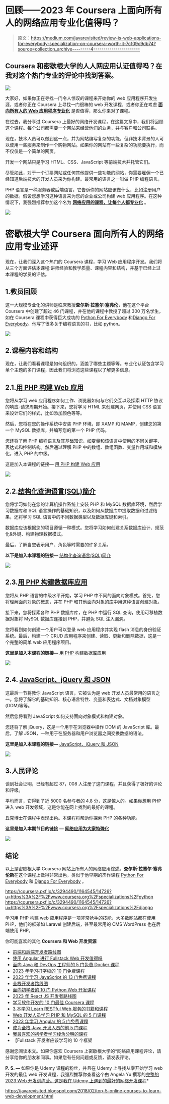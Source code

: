 # 回顾——2023 年 Coursera 上面向所有人的网络应用专业化值得吗？

> 原文：<https://medium.com/javarevisited/review-is-web-applications-for-everybody-specialization-on-coursera-worth-it-7c109c9db74?source=collection_archive---------4----------------------->

## Coursera 和密歇根大学的人人网应用认证值得吗？在我对这个热门专业的评论中找到答案。

[![](img/0c22cbdaa9cf7349bfd8255180ed3a7e.png)](https://coursera.pxf.io/c/3294490/1164545/14726?u=https%3A%2F%2Fwww.coursera.org%2Fspecializations%2Fweb-applications)

大家好，如果你正在寻找一门令人惊叹的课程来开始你的 web 应用程序开发生涯，或者你正在 Coursera 上寻找一门很棒的 web 开发课程，或者你正在考虑 [**面向所有人的 Web 应用程序专业化**](https://coursera.pxf.io/c/3294490/1164545/14726?u=https%3A%2F%2Fwww.coursera.org%2Fspecializations%2Fweb-applications) 是否值得，那么你来对了课程。

在过去，我分享过 Coursera 上最好的网络开发课程，在这篇文章中，我们将回顾这个课程。每个公司都需要一个网站来经营他们的业务，并与客户和公司联系。

现在，技术人员可以做到这一点，并为网站编写复杂的功能，但非技术背景的人可以使用一些服务来制作一个购物网站。如果你的网站有一些复杂的功能要执行，而不仅仅是一个简单的网页。

开发一个网站只是学习 HTML、CSS、JavaScript 等前端技术并托管它们。

尽管如此，对于一个订票网站或任何其他提供一些功能的网站，你需要雇佣一个已经知道后端技术的开发人员来为你构建。最常用的语言之一叫做 PHP 编程语言。

PHP 语言是一种服务器或后端语言，它告诉你的网站应该做什么，比如注册用户的数据。假设您想学习这种语言来为您的企业或公司构建 web 应用程序。在这种情况下，我强烈推荐参加这个名为 [**网络应用的课程，让每个人都专业化**](https://coursera.pxf.io/c/3294490/1164545/14726?u=https%3A%2F%2Fwww.coursera.org%2Fspecializations%2Fweb-applications) 。

[![](img/a8fd8a0a7e71b46a2d5ad7e4b2c26cf6.png)](https://coursera.pxf.io/c/3294490/1164545/14726?u=https%3A%2F%2Fwww.coursera.org%2Fspecializations%2Fweb-applications)

# 密歇根大学 Coursera 面向所有人的网络应用专业述评

现在，让我们深入这个热门的 Coursera 课程，学习 Web 应用程序开发。我们将从三个方面评估本课程:讲师经验和教学质量、课程内容和结构，并基于已经上过本课程的学员的评估。

## 1.教员回顾

这一大规模专业化的讲师是临床教授**查尔斯·拉塞尔·塞弗伦**，他在这个平台 Coursera 中创建了超过 46 门课程，并在他的课程中教授了超过 300 万名学生，如在 Coursera 课程中获得巨大成功的 [Python For Everybody](https://coursera.pxf.io/c/3294490/1164545/14726?u=https%3A%2F%2Fwww.coursera.org%2Fspecializations%2Fpython) 和[Django For Everybody](https://coursera.pxf.io/c/3294490/1164545/14726?u=https%3A%2F%2Fwww.coursera.org%2Fspecializations%2Fdjango)。他写了很多关于编程语言的书，比如 python。

[![](img/c119ff2c6879f0ead67b92daf3f3ce6f.png)](https://coursera.pxf.io/c/3294490/1164545/14726?u=https%3A%2F%2Fwww.coursera.org%2Fspecializations%2Fpython)

## 2.课程内容和结构

现在，让我们看看课程是如何组织的，涵盖了哪些主题等等。专业化认证包含学习单个主题的多门课程，因此我们将浏览这些课程以了解更多信息。

## 2.1.[用 PHP 构建 Web 应用](https://coursera.pxf.io/c/3294490/1164545/14726?u=https%3A%2F%2Fwww.coursera.org%2Flearn%2Fweb-applications-php)

您将从学习 web 应用程序如何工作、浏览器如何与它们交互以及探索 HTTP 协议的响应-请求周期开始。接下来，您将学习 HTML 来创建网页，并使用 CSS 语言来设计它们的样式，比如添加颜色等等。

然后，您将在您的操作系统中安装 PHP 环境，即 XAMP 和 MAMP，创建您的第一个 MySQL 数据库，并编写您的第一个 PHP 代码。

您还将了解 PHP 编程语言及其基础知识，如变量和该语言中使用的不同关键字、表达式和控制结构。然后通过理解 PHP 中的数组、数组函数、变量作用域和模块化，进入 PHP 的中级。

这是加入本课程的链接— [用 PHP 构建 Web 应用](https://coursera.pxf.io/c/3294490/1164545/14726?u=https%3A%2F%2Fwww.coursera.org%2Flearn%2Fweb-applications-php)

[![](img/d35e9aba0442e4966f4a09c7e67623b2.png)](https://coursera.pxf.io/c/3294490/1164545/14726?u=https%3A%2F%2Fwww.coursera.org%2Flearn%2Fweb-applications-php)

## 2.2.[结构化查询语言(SQL)简介](https://coursera.pxf.io/c/3294490/1164545/14726?u=https%3A%2F%2Fwww.coursera.org%2Flearn%2Fintro-sql)

您将学习如何在您的计算机操作系统上安装 PHP 和 MySQL 数据库环境，然后学习数据库和 SQL 语言操作的基础知识，以及如何从数据库中提取数据和过滤结果，还将学习 SQL 语言中的不同数据类型以及数据库键和索引。

数据库应该根据您的项目遵循一种模式。您将学习如何创建关系数据库设计、规范化&外键、构建物理数据模式。

最后，了解当您表示用户、角色等时需要的许多关系。

**以下是加入本课程的链接—** [结构化查询语言(SQL)简介](https://coursera.pxf.io/c/3294490/1164545/14726?u=https%3A%2F%2Fwww.coursera.org%2Flearn%2Fintro-sql)

[![](img/18ea543b02c04ae8e74db5ec9a011a1f.png)](https://coursera.pxf.io/c/3294490/1164545/14726?u=https%3A%2F%2Fwww.coursera.org%2Flearn%2Fintro-sql)

## 2.3.[用 PHP 构建数据库应用](https://www.coursera.org/learn/database-applications-php?specialization=web-applications)

您将从 PHP 语言的中级水平开始，学习 PHP 中不同的面向对象模式。首先，您将理解面向对象的概念，并在 PHP 和其他面向对象的库中用这种语言创建对象。

接下来，您将探索各种 PHP 数据库库，在 PHP 中运行 SQL 查询，使用可移植数据对象将 MySQL 数据库连接到 PHP，并避免 SQL 注入漏洞。

您将看到如何创建一个用户可以登录 web 应用程序并实现 flash 消息的身份验证系统。最后，构建一个 CRUD 应用程序来创建、读取、更新和删除数据，这是一个完整的简单 web 应用程序项目。

**这里是加入本课程的链接—** [用 PHP 构建数据库应用](https://www.coursera.org/learn/database-applications-php?specialization=web-applications)

[![](img/6cf9daf2a73ceb1f574507fb9cfebef7.png)](https://www.coursera.org/learn/database-applications-php?specialization=web-applications)

## 2.4. [JavaScript、jQuery 和 JSON](https://coursera.pxf.io/c/3294490/1164545/14726?u=https%3A%2F%2Fwww.coursera.org%2Flearn%2Fjavascript-jquery-json)

这最后一节将教你 JavaScript 语言，它被认为是 web 开发人员最常用的语言之一。您将了解它的基础知识、核心语言特性、变量和表达式、文档对象模型(DOM)等等。

然后您将看到 JavaScript 如何支持面向对象模式和构建对象。

您还将了解 jQuery，这是一个用于在浏览器中操作 DOM 的 JavaScript 库。最后，了解 JSON，一种用于在服务器和用户浏览器之间交换数据的语法。

**这里是加入本课程的链接—** [JavaScript、jQuery 和 JSON](https://coursera.pxf.io/c/3294490/1164545/14726?u=https%3A%2F%2Fwww.coursera.org%2Flearn%2Fjavascript-jquery-json)

[![](img/fa1f78fcc9ece7df7ca259e2fdee7332.png)](https://coursera.pxf.io/c/3294490/1164545/14726?u=https%3A%2F%2Fwww.coursera.org%2Flearn%2Fjavascript-jquery-json)

## 3.人民评论

谈到社会证明，已经有超过 87，008 人注册了这门课程，并且获得了极好的评论和评级。

平均而言，它得到了近 5000 名参与者的 4.8 分，这是惊人的。如果你想用 PHP 进入 web 开发领域，这是你能在网上找到的最好的课程。

丘克博士在课程中表现出色。本课程将帮助你探索 PHP 的各种功能。

**这里是加入本期节目的链接** — [**网络应用为大家特殊化**](https://coursera.pxf.io/c/3294490/1164545/14726?u=https%3A%2F%2Fwww.coursera.org%2Fspecializations%2Fweb-applications)

[![](img/0c22cbdaa9cf7349bfd8255180ed3a7e.png)](https://coursera.pxf.io/c/3294490/1164545/14726?u=https%3A%2F%2Fwww.coursera.org%2Fspecializations%2Fweb-applications)

## 结论

以上是密歇根大学 Coursera 网站上所有人的网络应用综述。**查尔斯·拉塞尔·塞弗伦斯**在这个课程上做得非常出色，类似于他早期的杰作课程 [Python For Everybody](https://coursera.pxf.io/c/3294490/1164545/14726?u=https%3A%2F%2Fwww.coursera.org%2Fspecializations%2Fpython) 和 [Django For Everybody](https://coursera.pxf.io/c/3294490/1164545/14726?u=https%3A%2F%2Fwww.coursera.org%2Fspecializations%2Fdjango) 。

<https://coursera.pxf.io/c/3294490/1164545/14726?u=https%3A%2F%2Fwww.coursera.org%2Fspecializations%2Fpython>  <https://coursera.pxf.io/c/3294490/1164545/14726?u=https%3A%2F%2Fwww.coursera.org%2Fspecializations%2Fdjango>  

学习用 PHP 构建 web 应用程序是一项非常抢手的技能，大多数网站都在使用 PHP，他们的框架如 Laravel 创建后端，甚至最常用的 CMS WordPress 也在后端使用 PHP。

你可能喜欢的其他 **Coursera 和 Web 开发资源**

*   [前端和后端开发者路线图](https://javarevisited.blogspot.com/2019/02/the-2019-web-developer-roadmap.html)
*   [使用 Angular 进行 Fullstack Web 开发值得吗](https://javarevisited.blogspot.com/2021/08/coursera-review-full-stack-web-development-with-Angular.html)
*   [面向 Java 和 DevOps 工程师的 5 门免费 Docker 课程](http://www.java67.com/2018/02/5-free-docker-courses-for-java-and-DevOps-engineers.html)
*   [2023 年学习打字稿的 10 门免费课程](/javarevisited/top-10-free-typescript-courses-to-learn-online-best-of-lot-44bce9da41d1)
*   [2023 年学习 JavaScript 的 13 门免费课程](/javarevisited/12-free-courses-to-learn-javascript-and-es6-for-beginners-and-experienced-developers-aa35874c9a32)
*   [全栈开发者路线图](/javarevisited/the-2019-web-developer-roadmap-ab89ac3c380e)
*   [面向初学者的 10 门 Python Web 开发课程](/javarevisited/top-10-courses-to-learn-python-for-web-development-in-2020-best-of-lot-efe11fb6d212)
*   [2023 年 React JS 开发者路线图](https://javarevisited.blogspot.com/2018/10/the-2018-react-developer-roadmap.html#axzz5dPh5g7tg)
*   [学习软件开发的 10 门最佳 Coursera 课程](https://javarevisited.blogspot.com/2020/08/top-10-coursera-courses-to-learn-sofware-development-computer-science.html)
*   [3 本学习 Learn RESTful Web 服务的书籍和课程](http://www.java67.com/2018/02/3-books-and-courses-to-learn-restful-web-services-with-spring.html)
*   [Web 开发人员学习 PHP 和 MySQL 的 5 门课程](http://www.java67.com/2018/02/5-free-php-and-mysql-courses-for-web-developers.html)
*   [2023 年学习 Angular 的 5 门免费课程](https://javarevisited.blogspot.com/2018/06/5-best-courses-to-learn-angular.html)
*   [成为全栈 Java 开发人员的前 5 门课程](https://javarevisited.blogspot.com/2020/04/top-5-courses-to-become-full-stack-java-developer-with-Angular-and-Reactjs.html#axzz6Nq9yk7Sc)
*   [我最喜欢的初学者学习棱角分明的课程](/javarevisited/10-courses-to-learn-angular-for-web-development-6da1bd2856dc)
*   【Fullstack 开发者应该学习的 10 个框架

感谢您阅读本文。如果你喜欢 Coursera 上密歇根大学的*网络应用课程评论，请分享给你的朋友和同事。如果您有任何问题或反馈，请发表评论。

**P. S. —** 如果你是 Udemy 课程的粉丝，并且在 Udemy 上寻找从零开始学习 web 开发的最佳 web 开发课程，我强烈推荐你查看这个由 Angela Yu 撰写的[完整的 2023 Web 开发训练营。这是我在 Udemy 上遇到的最好的网络开发课程](https://click.linksynergy.com/deeplink?id=JVFxdTr9V80&mid=39197&murl=https%3A%2F%2Fwww.udemy.com%2Fcourse%2Fthe-complete-web-development-bootcamp%2F)*

<https://javarevisited.blogspot.com/2018/02/top-5-online-courses-to-learn-web-development.html> 